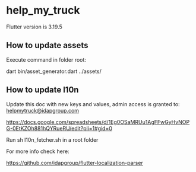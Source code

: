 # help_my_truck

Flutter version is 3.19.5 

## How to update assets

Execute command in folder root: 

dart bin/asset_generator.dart ../assets/

## How to update l10n

Update this doc with new keys and values, admin access is granted to:
helpmytruck@idapgroup.com

https://docs.google.com/spreadsheets/d/1Eg0OSaMRUu1AgFFwGyHvNOPG-0EtKZOh881hQYRueRU/edit?pli=1#gid=0

Run sh l10n_fetcher.sh in a root folder

For more info check here:

https://github.com/idapgroup/flutter-localization-parser